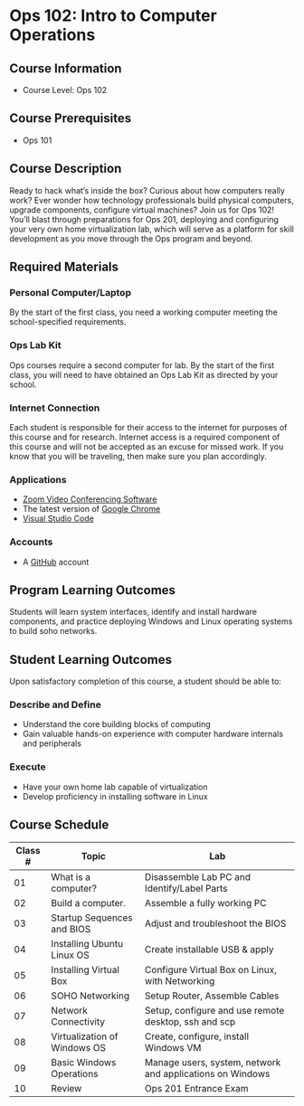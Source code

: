 # Ops 102: Intro to Computer Operations

## Course Information

- Course Level: Ops 102

## Course Prerequisites

- Ops 101

## Course Description

Ready to hack what’s inside the box? Curious about how computers really work? Ever wonder how technology professionals build physical computers, upgrade components, configure virtual machines? Join us for Ops 102! You’ll blast through preparations for Ops 201, deploying and configuring your very own home virtualization lab, which will serve as a platform for skill development as you move through the Ops program and beyond.

## Required Materials

### Personal Computer/Laptop

By the start of the first class, you need a working computer meeting the school-specified requirements. 

### Ops Lab Kit

Ops courses require a second computer for lab. By the start of the first class, you will need to have obtained an Ops Lab Kit as directed by your school. 

### Internet Connection

Each student is responsible for their access to the internet for purposes of this course and for research. Internet access is a required component of this course and will not be accepted as an excuse for missed work. If you know that you will be traveling, then make sure you plan accordingly.

### Applications

- [Zoom Video Conferencing Software](https://zoom.us)
- The latest version of [Google Chrome](https://www.google.com/chrome/browser/desktop/)
- [Visual Studio Code](https://code.visualstudio.com/)

### Accounts

- A [GitHub](https://github.com) account

## Program Learning Outcomes

Students will learn system interfaces, identify and install hardware components, and practice deploying Windows and Linux operating systems to build soho networks.

## Student Learning Outcomes

Upon satisfactory completion of this course, a student should be able to:

### Describe and Define

- Understand the core building blocks of computing
- Gain valuable hands-on experience with computer hardware internals and peripherals

### Execute

- Have your own home lab capable of virtualization
- Develop proficiency in installing software in Linux

## Course Schedule

| Class # | Topic | Lab |
|-----------------|-----------|----------|
| 01 | What is a computer? | Disassemble Lab PC and Identify/Label Parts |
| 02 | Build a computer. | Assemble a fully working PC |
| 03 | Startup Sequences and BIOS | Adjust and troubleshoot the BIOS |
| 04 | Installing Ubuntu Linux OS | Create installable USB & apply |
| 05 | Installing Virtual Box | Configure Virtual Box on Linux, with Networking |
| 06 | SOHO Networking | Setup Router, Assemble Cables |
| 07 | Network Connectivity  | Setup, configure and use remote desktop, ssh and scp |
| 08 | Virtualization of Windows OS | Create, configure, install Windows VM |
| 09 | Basic Windows Operations | Manage users, system, network and applications on Windows |
| 10 | Review | Ops 201 Entrance Exam |
